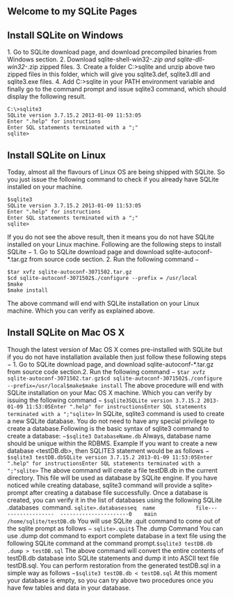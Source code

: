 ## Welcome to my SQLite Pages

## Install SQLite on Windows
1. Go to SQLite download page, and download precompiled binaries from Windows section.
2. Download sqlite-shell-win32-*.zip and sqlite-dll-win32-*.zip zipped files.
3. Create a folder C:\>sqlite and unzip above two zipped files in this folder, which will give you sqlite3.def, sqlite3.dll and sqlite3.exe files.
4. Add C:\>sqlite in your PATH environment variable and finally go to the command prompt and issue sqlite3 command, which should display the following result.

```
C:\>sqlite3
SQLite version 3.7.15.2 2013-01-09 11:53:05
Enter ".help" for instructions
Enter SQL statements terminated with a ";"
sqlite>
```

## Install SQLite on Linux
Today, almost all the flavours of Linux OS are being shipped with SQLite. So you just issue the following command to check if you already have SQLite installed on your machine.

```
$sqlite3
SQLite version 3.7.15.2 2013-01-09 11:53:05
Enter ".help" for instructions
Enter SQL statements terminated with a ";"
sqlite>
```

If you do not see the above result, then it means you do not have SQLite installed on your Linux machine. Following are the following steps to install SQLite −
1. Go to SQLite download page and download sqlite-autoconf-*.tar.gz from source code section.
2. Run the following command −

```
$tar xvfz sqlite-autoconf-3071502.tar.gz
$cd sqlite-autoconf-3071502$./configure --prefix = /usr/local
$make
$make install
```

The above command will end with SQLite installation on your Linux machine. Which you can verify as explained above.

## Install SQLite on Mac OS X
Though the latest version of Mac OS X comes pre-installed with SQLite but if you do not have installation available then just follow these following steps −
1. Go to SQLite download page, and download sqlite-autoconf-*.tar.gz from source code section.2. Run the following command −
```$tar xvfz sqlite-autoconf-3071502.tar.gz$cd sqlite-autoconf-3071502$./configure --prefix=/usr/local$make$make install```
The above procedure will end with SQLite installation on your Mac OS X machine. Which you can verify by issuing the following command −
```$sqlite3SQLite version 3.7.15.2 2013-01-09 11:53:05Enter ".help" for instructionsEnter SQL statements terminated with a ";"sqlite>```
In SQLite, sqlite3 command is used to create a new SQLite database. You do not need to have any special privilege to create a database.Following is the basic syntax of sqlite3 command to create a database: −`$sqlite3 DatabaseName.db`
Always, database name should be unique within the RDBMS.
Example
If you want to create a new database <testDB.db>, then SQLITE3 statement would be as follows −
```$sqlite3 testDB.dbSQLite version 3.7.15.2 2013-01-09 11:53:05Enter ".help" for instructionsEnter SQL statements terminated with a ";"sqlite>```
The above command will create a file testDB.db in the current directory. This file will be used as database by SQLite engine. If you have noticed while creating database, sqlite3 command will provide a sqlite> prompt after creating a database file successfully.
Once a database is created, you can verify it in the list of databases using the following SQLite .databases  command.
```sqlite>.databasesseq  name             file---  ---------------  ----------------------0    main             /home/sqlite/testDB.db```
You will use SQLite .quit command to come out of the sqlite prompt as follows −
```sqlite>.quit$```
The .dump Command
You can use .dump dot command to export complete database in a text file using the following SQLite command at the command prompt.`$sqlite3 testDB.db .dump > testDB.sql`
The above command will convert the entire contents of testDB.db database into SQLite statements and dump it into ASCII text file testDB.sql. You can perform restoration from the generated testDB.sql in a simple way as follows −`$sqlite3 testDB.db < testDB.sql`
At this moment your database is empty, so you can try above two procedures once you have few tables and data in your database.

